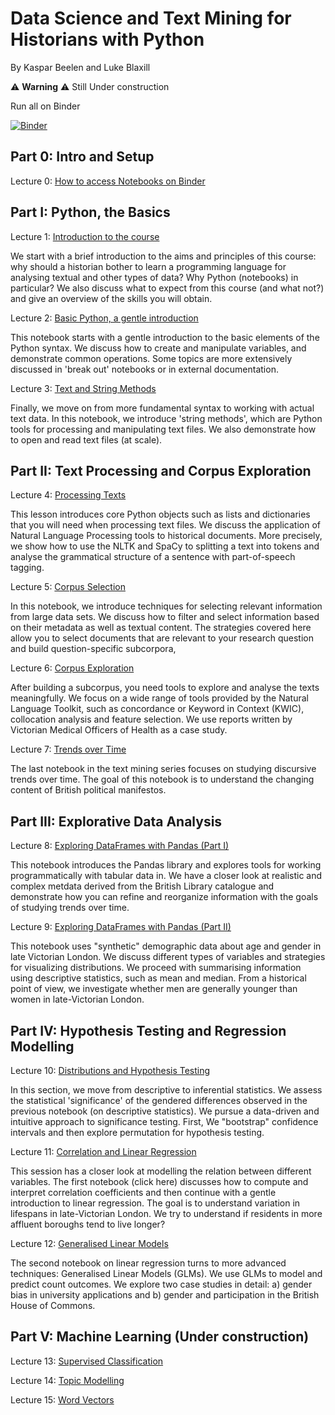 # Data Science and Text Mining for Historians with Python
By Kaspar Beelen and Luke Blaxill

⚠️ **Warning** ⚠️  Still Under construction

Run all on Binder

[![Binder](https://mybinder.org/badge_logo.svg)](https://mybinder.org/v2/gh/kasparvonbeelen/ghi_python/main)

## Part 0: Intro and Setup

Lecture 0: [How to access Notebooks on Binder](introduction.md)

## Part I: Python, the Basics

Lecture 1: [Introduction to the  course](https://mybinder.org/v2/gh/kasparvonbeelen/ghi_python/main?labpath=1_-_Introduction.ipynb)

We start with a brief introduction to the aims and principles of this course: why should a historian bother to learn a programming language for analysing textual and other types of data? Why Python (notebooks) in particular? We also discuss what to expect from this course (and what not?) and give an overview of the skills you will obtain. 


Lecture 2: [Basic Python, a gentle introduction](https://mybinder.org/v2/gh/kasparvonbeelen/ghi_python/main?labpath=2_-_Values_and_Variables.ipynb)

This notebook starts with a gentle introduction to the basic elements of the Python syntax. We discuss how to create and manipulate variables, and demonstrate common operations. Some topics are more extensively discussed in 'break out' notebooks or in external documentation.

Lecture 3: [Text and String Methods](https://mybinder.org/v2/gh/kasparvonbeelen/ghi_python/main?labpath=3_-_Text_and_String_Methods.ipynb)

Finally, we move on from more fundamental syntax to working with actual text data. In this notebook, we introduce 'string methods', which are Python tools for processing and manipulating text files. We also demonstrate how to open and read text files (at scale).

## Part II: Text Processing and Corpus Exploration

Lecture 4: [Processing Texts](https://mybinder.org/v2/gh/kasparvonbeelen/ghi_python/main?labpath=4_-_Processing_texts.ipynb)

This lesson introduces core Python objects such as lists and dictionaries that you will need when processing text files. We discuss the application of Natural Language Processing tools to historical documents. More precisely, we show how to use the NLTK and SpaCy to splitting a text into tokens and analyse the grammatical structure of a sentence with part-of-speech tagging.

Lecture 5: [Corpus Selection](https://mybinder.org/v2/gh/kasparvonbeelen/ghi_python/main?labpath=5_-_Corpus_Selection.ipynb)

In this notebook, we introduce techniques for selecting relevant information from large data sets. We discuss how to filter and select information based on their metadata as well as textual content. The strategies covered here allow you to select documents that are relevant to your research question and build question-specific subcorpora,

Lecture 6: [Corpus Exploration](https://mybinder.org/v2/gh/kasparvonbeelen/ghi_python/main?labpath=6_-_Corpus_Exploration.ipynb)

After building a subcorpus, you need tools to explore and analyse the texts meaningfully. We focus on a wide range of tools provided by the Natural Language Toolkit, such as concordance or Keyword in Context (KWIC), collocation analysis and feature selection. We use reports written by Victorian Medical Officers of Health as a case study.

Lecture 7: [Trends over Time](https://mybinder.org/v2/gh/kasparvonbeelen/ghi_python/main?labpath=7_-_Trends_over_time.ipynb)

The last notebook in the text mining series focuses on studying discursive trends over time. The goal of this notebook is to understand the changing content of British political manifestos.


## Part III: Explorative Data Analysis

Lecture 8: [Exploring DataFrames with Pandas (Part I)](https://mybinder.org/v2/gh/kasparvonbeelen/ghi_python/main?labpath=8_-_Data_Exploration_with_Pandas_I.ipynb)

This notebook introduces the Pandas library and explores tools for working programmatically with tabular data in. We have a closer look at realistic and complex metdata derived from the British Library catalogue and demonstrate how you can refine and reorganize information with the goals of studying trends over time.

Lecture 9: [Exploring DataFrames with Pandas (Part II)](https://mybinder.org/v2/gh/kasparvonbeelen/ghi_python/main?labpath=9_-_Data_Exploration_with_Pandas_Part_II.ipynb)

This notebook uses  "synthetic" demographic data about age and gender in late Victorian London. We discuss different types of variables and strategies for visualizing distributions. We proceed with summarising information using descriptive statistics, such as mean and median. From a historical point of view, we investigate whether men are generally younger than women in late-Victorian London.

## Part IV: Hypothesis Testing and Regression Modelling

Lecture 10: [Distributions and Hypothesis Testing](https://mybinder.org/v2/gh/kasparvonbeelen/ghi_python/main?labpath=10_-_Hypothesis_Testing.ipynb)

In this section, we move from descriptive to inferential statistics. We assess the statistical 'significance' of the gendered differences observed in the previous notebook (on descriptive statistics). We pursue a data-driven and intuitive approach to significance testing. First, We "bootstrap" confidence intervals and then explore permutation for hypothesis testing.

Lecture 11: [Correlation and Linear Regression](https://mybinder.org/v2/gh/kasparvonbeelen/ghi_python/main?labpath=11_-_Linear_Regression.ipynb)

This session has a closer look at modelling the relation between different variables. The first notebook (click here) discusses how to compute and interpret correlation coefficients and then continue with a gentle introduction to linear regression. The goal is to understand variation in lifespans in late-Victorian London. We try to understand if residents in more affluent boroughs tend to live longer?

Lecture 12: [Generalised Linear Models](https://mybinder.org/v2/gh/kasparvonbeelen/ghi_python/main?labpath=12_-_Generalised_Linear_Models.ipynb)

The second notebook on linear regression turns to more advanced techniques: Generalised Linear Models (GLMs). We use GLMs to model and predict count outcomes. We explore two case studies in detail: a) gender bias in university applications and b) gender and participation in the British House of Commons.

## Part V: Machine Learning (Under construction)

Lecture 13: [Supervised Classification](https://mybinder.org/v2/gh/kasparvonbeelen/ghi_python/4-tables?labpath=13_-_Supervised_Learning.ipynb)

Lecture 14: [Topic Modelling](https://mybinder.org/v2/gh/kasparvonbeelen/ghi_python/4-tables?labpath=14_-_Topic_Modelling.ipynb)

Lecture 15: [Word Vectors](https://mybinder.org/v2/gh/kasparvonbeelen/ghi_python/4-tables?labpath=15_-_Word_Vectors.ipynb)








